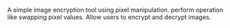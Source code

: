 A simple image encryption tool using pixel manipulation. perform operation like swapping pixel values. Allow users to encrypt and decrypt images.
